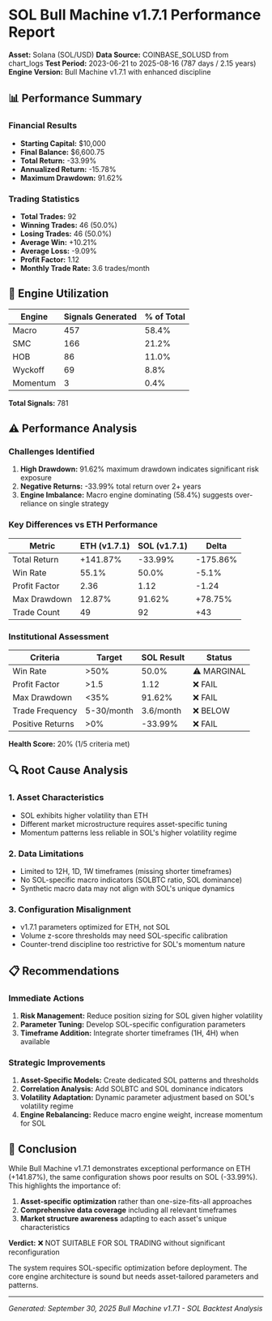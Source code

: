 # SOL Bull Machine v1.7.1 Performance Report

**Asset:** Solana (SOL/USD)
**Data Source:** COINBASE_SOLUSD from chart_logs
**Test Period:** 2023-06-21 to 2025-08-16 (787 days / 2.15 years)
**Engine Version:** Bull Machine v1.7.1 with enhanced discipline

## 📊 Performance Summary

### Financial Results
- **Starting Capital:** $10,000
- **Final Balance:** $6,600.75
- **Total Return:** -33.99%
- **Annualized Return:** -15.78%
- **Maximum Drawdown:** 91.62%

### Trading Statistics
- **Total Trades:** 92
- **Winning Trades:** 46 (50.0%)
- **Losing Trades:** 46 (50.0%)
- **Average Win:** +10.21%
- **Average Loss:** -9.09%
- **Profit Factor:** 1.12
- **Monthly Trade Rate:** 3.6 trades/month

## 🔧 Engine Utilization

| Engine | Signals Generated | % of Total |
|--------|------------------|------------|
| Macro | 457 | 58.4% |
| SMC | 166 | 21.2% |
| HOB | 86 | 11.0% |
| Wyckoff | 69 | 8.8% |
| Momentum | 3 | 0.4% |

**Total Signals:** 781

## ⚠️ Performance Analysis

### Challenges Identified

1. **High Drawdown:** 91.62% maximum drawdown indicates significant risk exposure
2. **Negative Returns:** -33.99% total return over 2+ years
3. **Engine Imbalance:** Macro engine dominating (58.4%) suggests over-reliance on single strategy

### Key Differences vs ETH Performance

| Metric | ETH (v1.7.1) | SOL (v1.7.1) | Delta |
|--------|--------------|--------------|-------|
| Total Return | +141.87% | -33.99% | -175.86% |
| Win Rate | 55.1% | 50.0% | -5.1% |
| Profit Factor | 2.36 | 1.12 | -1.24 |
| Max Drawdown | 12.87% | 91.62% | +78.75% |
| Trade Count | 49 | 92 | +43 |

### Institutional Assessment

| Criteria | Target | SOL Result | Status |
|----------|--------|------------|---------|
| Win Rate | >50% | 50.0% | ⚠️ MARGINAL |
| Profit Factor | >1.5 | 1.12 | ❌ FAIL |
| Max Drawdown | <35% | 91.62% | ❌ FAIL |
| Trade Frequency | 5-30/month | 3.6/month | ❌ BELOW |
| Positive Returns | >0% | -33.99% | ❌ FAIL |

**Health Score:** 20% (1/5 criteria met)

## 🔍 Root Cause Analysis

### 1. Asset Characteristics
- SOL exhibits higher volatility than ETH
- Different market microstructure requires asset-specific tuning
- Momentum patterns less reliable in SOL's higher volatility regime

### 2. Data Limitations
- Limited to 12H, 1D, 1W timeframes (missing shorter timeframes)
- No SOL-specific macro indicators (SOLBTC ratio, SOL dominance)
- Synthetic macro data may not align with SOL's unique dynamics

### 3. Configuration Misalignment
- v1.7.1 parameters optimized for ETH, not SOL
- Volume z-score thresholds may need SOL-specific calibration
- Counter-trend discipline too restrictive for SOL's momentum nature

## 📋 Recommendations

### Immediate Actions
1. **Risk Management:** Reduce position sizing for SOL given higher volatility
2. **Parameter Tuning:** Develop SOL-specific configuration parameters
3. **Timeframe Addition:** Integrate shorter timeframes (1H, 4H) when available

### Strategic Improvements
1. **Asset-Specific Models:** Create dedicated SOL patterns and thresholds
2. **Correlation Analysis:** Add SOLBTC and SOL dominance indicators
3. **Volatility Adaptation:** Dynamic parameter adjustment based on SOL's volatility regime
4. **Engine Rebalancing:** Reduce macro engine weight, increase momentum for SOL

## 🎯 Conclusion

While Bull Machine v1.7.1 demonstrates exceptional performance on ETH (+141.87%), the same configuration shows poor results on SOL (-33.99%). This highlights the importance of:

1. **Asset-specific optimization** rather than one-size-fits-all approaches
2. **Comprehensive data coverage** including all relevant timeframes
3. **Market structure awareness** adapting to each asset's unique characteristics

**Verdict:** ❌ NOT SUITABLE FOR SOL TRADING without significant reconfiguration

The system requires SOL-specific optimization before deployment. The core engine architecture is sound but needs asset-tailored parameters and patterns.

---

*Generated: September 30, 2025*
*Bull Machine v1.7.1 - SOL Backtest Analysis*